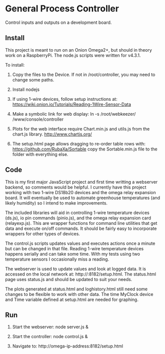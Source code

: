 # General Process Controller

Control inputs and outputs on a development board.

## Install

This project is meant to run on an Onion Omega2+, but should in theory work on 
a RaspberryPi. The node.js scripts were written for v4.3.1.

To install:
1. Copy the files to the Device. If not in /root/controller, you may need to 
change some paths. 

2. Install nodejs

3. If using 1-wire devices, follow setup instructions at:
https://wiki.onion.io/Tutorials/Reading-1Wire-Sensor-Data

4. Make a symbolic link for web display:
ln -s /root/webkeezer/ /www/console/controller

5. Plots for the web interface require Chart.min.js and utils.js from the
chart.js library.  http://www.chartjs.org/

6. The setup.html page allows dragging to re-order table rows with:
https://github.com/RubaXa/Sortable
copy the Sortable.min.js file to the folder with everything else.


## Code

This is my first major JavaScript project and first time writting a webserver
backend, so comments would be helpful.  I currently have this project working 
with two 1-wire DS18b20 devices and the omega relay expansion board.  It will
eventually be used to automate greenhouse temperatures (and likely humidity) 
so I intend to make improvements.

The included libraries will aid in controlling 1-wire temperature devices 
(ds.js), io pin commands (pinio.js), and the omega relay expansion card 
(relayexp.js).  This are wrapper functions for command line utilities that 
get data and execute on/off commands.  It should be fairly easy to incorporate
wrappers for other types of devices.

The control.js scripts updates values and executes actions once a minute but
can be changed in that file.  Reading 1-wire temperature devices happens 
serially and can take some time.  With my tests using two temperature sensors
I occasionally miss a reading.  

The webserver is used to update values and look at logged data.  It is 
accessed on the local network at: http://<omega-ip-address>:8182/setup.html.
The status.html page uses status.js and should be updated to suit your needs.

The plots generated at status.html and loghistory.html still need some changes
to be flexible to work with other data.  The time MyClock device and Time 
variable defined at setup.html are needed for graphing.

## Run

1. Start the webserver:
node server.js &

2. Start the controller:
node control.js &

3. Navigate to:
http://omega-ip-address:8182/setup.html
